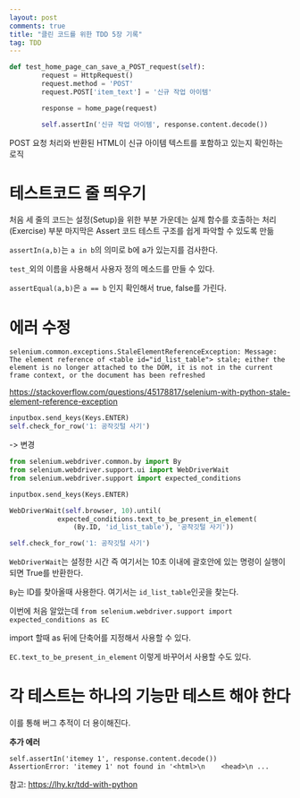 ```yaml
---
layout: post
comments: true
title: "클린 코드를 위한 TDD 5장 기록"
tag: TDD
---
```


```python
def test_home_page_can_save_a_POST_request(self):
        request = HttpRequest()
        request.method = 'POST'
        request.POST['item_text'] = '신규 작업 아이템'

        response = home_page(request)

        self.assertIn('신규 작업 아이템', response.content.decode())
```

POST 요청 처리와 반환된 HTML이 신규 아이템 텍스트를 포함하고 있는지 확인하는 로직

# 테스트코드 줄 띄우기

처음 세 줄의 코드는 설정(Setup)을 위한 부분
가운데는 실제 함수를 호출하는 처리(Exercise) 부분
마지막은 Assert 코드
테스트 구조를 쉽게 파악할 수 있도록 만듦


`assertIn(a,b)`는 `a in b`의 의미로 b에 a가 있는지를 검사한다.

`test_`외의 이름을 사용해서 사용자 정의 메소드를 만들 수 있다.

`assertEqual(a,b)`은 `a == b` 인지 확인해서 true, false를 가린다.  

# 에러 수정

```selenium.common.exceptions.StaleElementReferenceException: Message: The element reference of <table id="id_list_table"> stale; either the element is no longer attached to the DOM, it is not in the current frame context, or the document has been refreshed```

<https://stackoverflow.com/questions/45178817/selenium-with-python-stale-element-reference-exception>

```python
inputbox.send_keys(Keys.ENTER)
self.check_for_row('1: 공작깃털 사기')
```

-> 변경

```python
from selenium.webdriver.common.by import By
from selenium.webdriver.support.ui import WebDriverWait
from selenium.webdriver.support import expected_conditions

inputbox.send_keys(Keys.ENTER)

WebDriverWait(self.browser, 10).until(
            expected_conditions.text_to_be_present_in_element(
                (By.ID, 'id_list_table'), '공작깃털 사기'))

self.check_for_row('1: 공작깃털 사기')
```

`WebDriverWait`는 설정한 시간 즉 여기서는 10초 이내에 괄호안에 있는 명령이 실행이 되면 True를 반환한다.

`By`는 ID를 찾아올때 사용한다. 여기서는 `id_list_table`인곳을 찾는다.

이번에 처음 알았는데 `from selenium.webdriver.support import expected_conditions as EC`

import 할때 as 뒤에 단축어를 지정해서 사용할 수 있다.

`EC.text_to_be_present_in_element` 이렇게 바꾸어서 사용할 수도 있다.

# 각 테스트는 하나의 기능만 테스트 해야 한다

이를 통해 버그 추적이 더 용이해진다.


**추가 에러**

```
self.assertIn('itemey 1', response.content.decode())
AssertionError: 'itemey 1' not found in '<html>\n    <head>\n ...
```

참고: <https://lhy.kr/tdd-with-python>